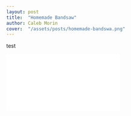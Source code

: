 ```yaml
---
layout: post
title:  "Homemade Bandsaw"
author: Caleb Morin
cover:  "/assets/posts/homemade-bandswa.png"
---
```


test


<iframe src="//www.youtube.com/embed/81R5caEMXEg?wmode=opaque" frameborder="0" allowfullscreen=""></iframe>